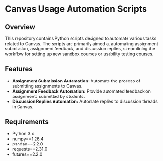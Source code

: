 # Canvas Usage Automation Scripts

## Overview
This repository contains Python scripts designed to automate various tasks related to Canvas. The scripts are primarily aimed at automating assignment submission, assignment feedback, and discussion replies, streamlining the workflow for setting up new sandbox courses or usability testing courses.

## Features
- **Assignment Submission Automation:** Automate the process of submitting assignments to Canvas.
- **Assignment Feedback Automation:** Provide automated feedback on assignments submitted by students.
- **Discussion Replies Automation:** Automate replies to discussion threads in Canvas.

## Requirements
- Python 3.x
- numpy==1.26.4
- pandas==2.2.0
- requests==2.31.0
- futures==2.2.0
